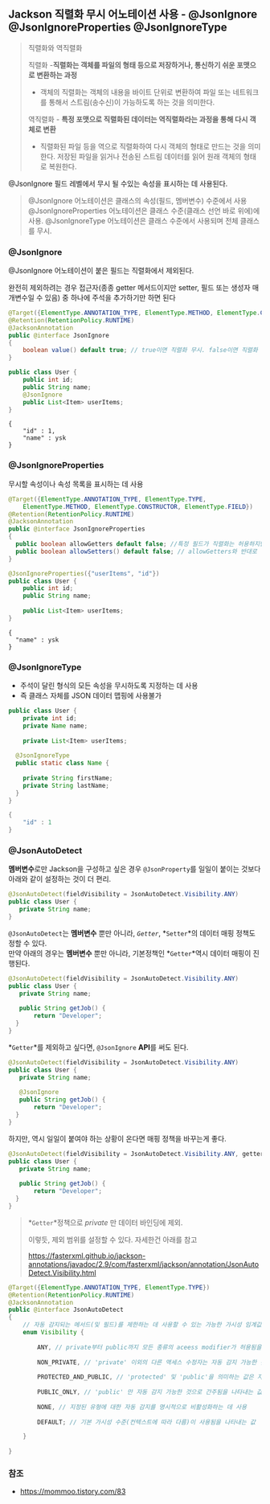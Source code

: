 ## Jackson 직렬화 무시 어노테이션 사용 - @JsonIgnore @JsonIgnoreProperties @JsonIgnoreType



> 직렬화와 역직렬화
>
> 직렬화 -**직렬화는 객체를 파일의 형태 등으로 저장하거나, 통신하기 쉬운 포맷으로 변환하는 과정**
>
> * 객체의 직렬화는 객체의 내용을 바이트 단위로 변환하여  파일 또는 네트워크를 통해서 스트림(송수신)이 가능하도록 하는 것을 의미한다. 
>
> 역직렬화 - **특정 포맷으로 직렬화된 데이터는 역직렬화라는 과정을 통해 다시 객체로 변환**
>
> * 직렬화된 파일 등을 역으로 직렬화하여 다시 객체의 형태로 만드는 것을 의미한다. 저장된 파일을 읽거나 전송된 스트림 데이터를 읽어 원래 객체의 형태로 복원한다.



@JsonIgnore  필드 레벨에서 무시 될 수있는 속성을 표시하는 데 사용된다.

> @JsonIgnore 어노테이션은 클래스의 속성(필드, 멤버변수) 수준에서 사용
> @JsonIgnoreProperties 어노테이션은 클래스 수준(클래스 선언 바로 위에)에 사용.
> @JsonIgnoreType 어노테이션은 클래스 수준에서 사용되며 전체 클래스를 무시.



### @JsonIgnore

@JsonIgnore 어노테이션이 붙은 필드는 직렬화에서 제외된다.

완전히 제외하려는 경우 접근자(종종 getter 메서드이지만 setter, 필드 또는 생성자 매개변수일 수 있음) 중 하나에 주석을 추가하기만 하면 된다

```java
@Target({ElementType.ANNOTATION_TYPE, ElementType.METHOD, ElementType.CONSTRUCTOR, ElementType.FIELD})
@Retention(RetentionPolicy.RUNTIME)
@JacksonAnnotation
public @interface JsonIgnore
{
    boolean value() default true; // true이면 직렬화 무시. false이면 직렬화 시도. 기본값 true
}

```



```java
public class User {
    public int id;
    public String name;
  	@JsonIgnore
    public List<Item> userItems;
}
```



```
{
	"id" : 1,
	"name" : ysk
}
```



### @JsonIgnoreProperties 

무시할 속성이나 속성 목록을 표시하는 데 사용

```java
@Target({ElementType.ANNOTATION_TYPE, ElementType.TYPE,
    ElementType.METHOD, ElementType.CONSTRUCTOR, ElementType.FIELD})
@Retention(RetentionPolicy.RUNTIME)
@JacksonAnnotation
public @interface JsonIgnoreProperties
{
  public boolean allowGetters default false; //특정 필드가 직렬화는 허용하지만 역직렬화는 허용하지 않게 해주는 어노테이션
  public boolean allowSetters() default false; // allowGetters와 반대로 역직렬화는 허용하나 직렬화는 허용하지 않게 해주는 어노테이션 
}
```



```java
@JsonIgnoreProperties({"userItems", "id"})
public class User {
    public int id;
    public String name;
  
    public List<Item> userItems;
}
```

```
{
  "name" : ysk
}
```



###  @JsonIgnoreType

- 주석이 달린 형식의 모든 속성을 무시하도록 지정하는 데 사용
- 즉 클래스 자체를 JSON 데이터 맵핑에 사용불가

```java
public class User {
	private int id;
	private Name name;
  
	private List<Item> userItems;
  
  @JsonIgnoreType
  public static class Name {
    
    private String firstName;    
    private String lastName;
  }
}
```



```java
{
	"id" : 1
}
```



### @JsonAutoDetect

**멤버변수**로만 Jackson을 구성하고 싶은 경우 `@JsonProperty`를 일일이 붙이는 것보다 아래와 같이 설정하는 것이 더 편리.

```java
@JsonAutoDetect(fieldVisibility = JsonAutoDetect.Visibility.ANY)
public class User {
   private String name;
}
```

`@JsonAutoDetect`는 **멤버변수** 뿐만 아니라, *`Getter`*, *`Setter`*의 데이터 매핑 정책도 정할 수 있다.  
 만약 아래의 경우는 **멤버변수** 뿐만 아니라, 기본정책인 *`Getter`*역시 데이터 매핑이 진행된다.

```java
@JsonAutoDetect(fieldVisibility = JsonAutoDetect.Visibility.ANY)
public class User {
   private String name;
   
   public String getJob() {
       return "Developer";
  }
}
```

*`Getter`*를 제외하고 싶다면, `@JsonIgnore` **API**를 써도 된다.

```java
@JsonAutoDetect(fieldVisibility = JsonAutoDetect.Visibility.ANY)
public class User {
   private String name;
   
   @JsonIgnore
   public String getJob() {
       return "Developer";
  }
}
```

하지만, 역시 일일이 붙여야 하는 상황이 온다면 매핑 정책을 바꾸는게 좋다.

```java
@JsonAutoDetect(fieldVisibility = JsonAutoDetect.Visibility.ANY, getterVisibility = JsonAutoDetect.Visibility.NON_PRIVATE)
public class User {
   private String name;
   
   public String getJob() {
       return "Developer";
  }
}
```

> *`Getter`*정책으로 *private* 만 데이터 바인딩에 제외.
>
> 이렇듯, 제외 범위를 설정할 수 있다. 자세한건 아래를 참고
>
> https://fasterxml.github.io/jackson-annotations/javadoc/2.9/com/fasterxml/jackson/annotation/JsonAutoDetect.Visibility.html

```java
@Target({ElementType.ANNOTATION_TYPE, ElementType.TYPE})
@Retention(RetentionPolicy.RUNTIME)
@JacksonAnnotation
public @interface JsonAutoDetect
{
    // 자동 감지되는 메서드(및 필드)를 제한하는 데 사용할 수 있는 가능한 가시성 임계값(최소 가시성)에 대한 enum.
    enum Visibility {
        
        ANY, // private부터 public까지 모든 종류의 aceess modifier가 허용됨을 의미하는 값.
      
        NON_PRIVATE, // 'private' 이외의 다른 액세스 수정자는 자동 감지 가능한 것으로 간주됨을 의미하는 값.
        
        PROTECTED_AND_PUBLIC, // 'protected' 및 'public'을 의미하는 값은 자동 감지 가능(및 'private' 및 "package access" == 수정자가 아님) 
        
        PUBLIC_ONLY, // 'public' 만 자동 감지 가능한 것으로 간주됨을 나타내는 값.
        
        NONE, // 지정된 유형에 대한 자동 감지를 명시적으로 비활성화하는 데 사용
        
        DEFAULT; // 기본 가시성 수준(컨텍스트에 따라 다름)이 사용됨을 나타내는 값

    }
    
}
```





### 참조

* https://mommoo.tistory.com/83